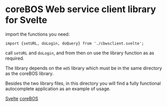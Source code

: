 coreBOS Web service client library for Svelte
=======

import the functions you need:

`import {setURL, doLogin, doQuery} from './cbwsclient.svelte';`

call `setURL` and `doLogin`, and from then on use the library function as as required.

The library depends on the `md5` library which must be in the same directory as the coreBOS library.

Besides the two library files, in this directory you will find a fully functional autocomplete application as an example of usage.

[Svelte](https://svelte.dev)
[coreBOS](https://corebos.org)
